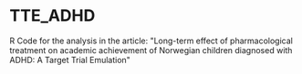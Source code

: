 # TTE_ADHD
R Code for the analysis in the article: "Long-term effect of pharmacological treatment on academic achievement of Norwegian children diagnosed with ADHD: A Target Trial Emulation"
